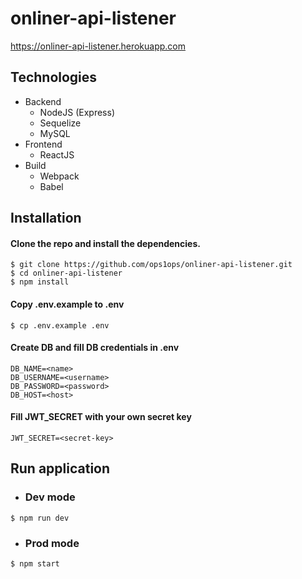 # onliner-api-listener
https://onliner-api-listener.herokuapp.com

## Technologies
- Backend
  - NodeJS (Express)
  - Sequelize
  - MySQL
- Frontend
  - ReactJS
- Build
  - Webpack
  - Babel
## Installation
#### Clone the repo and install the dependencies.
```
$ git clone https://github.com/ops1ops/onliner-api-listener.git
$ cd onliner-api-listener
$ npm install
```
#### Copy .env.example to .env 
```
$ cp .env.example .env
```
#### Create DB and fill DB credentials in .env
```
DB_NAME=<name>
DB_USERNAME=<username>
DB_PASSWORD=<password>
DB_HOST=<host>
```
#### Fill JWT_SECRET with your own secret key
```
JWT_SECRET=<secret-key>
```
## Run application
- ### Dev mode
```
$ npm run dev
```
- ### Prod mode
```
$ npm start
```
